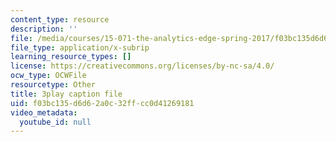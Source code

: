 ```yaml
---
content_type: resource
description: ''
file: /media/courses/15-071-the-analytics-edge-spring-2017/f03bc135d6d62a0c32ffcc0d41269181_dDHsLmwd9No.srt
file_type: application/x-subrip
learning_resource_types: []
license: https://creativecommons.org/licenses/by-nc-sa/4.0/
ocw_type: OCWFile
resourcetype: Other
title: 3play caption file
uid: f03bc135-d6d6-2a0c-32ff-cc0d41269181
video_metadata:
  youtube_id: null
---
```

